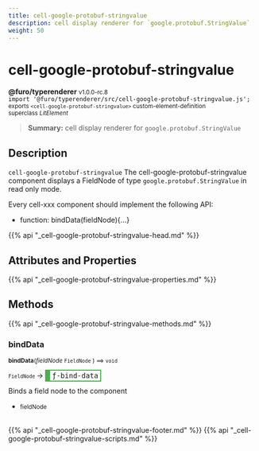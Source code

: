 ```yaml
---
title: cell-google-protobuf-stringvalue
description: cell display renderer for `google.protobuf.StringValue`
weight: 50
---
```


# cell-google-protobuf-stringvalue
**@furo/typerenderer** <small>v1.0.0-rc.8</small>
<br>`import '@furo/typerenderer/src/cell-google-protobuf-stringvalue.js';`<small>
<br>exports `<cell-google-protobuf-stringvalue>` custom-element-definition
<br>superclass *LitElement*</small>

> **Summary:** cell display renderer for `google.protobuf.StringValue`

## Description

`cell-google-protobuf-stringvalue`
The cell-google-protobuf-stringvalue component displays a FieldNode of type `google.protobuf.StringValue` in read only mode.

Every cell-xxx component should implement the following API:
- function: bindData(fieldNode){...}

{{% api "_cell-google-protobuf-stringvalue-head.md" %}}

## Attributes and Properties
{{% api "_cell-google-protobuf-stringvalue-properties.md" %}}






## Methods
{{% api "_cell-google-protobuf-stringvalue-methods.md" %}}


### **bindData**
<small>**bindData**(*fieldNode* `FieldNode` ) ⟹ `void`</small>

<small>`FieldNode` </small> →
<span  style="border-width:2px 2px 2px 10px; border-style: solid;border-color:  rgb(76, 175, 80);font-family:monospace; padding:2px 4px;">ƒ-bind-data</span>

Binds a field node to the component

- <small>fieldNode </small>
<br><br>






{{% api "_cell-google-protobuf-stringvalue-footer.md" %}}
{{% api "_cell-google-protobuf-stringvalue-scripts.md" %}}
